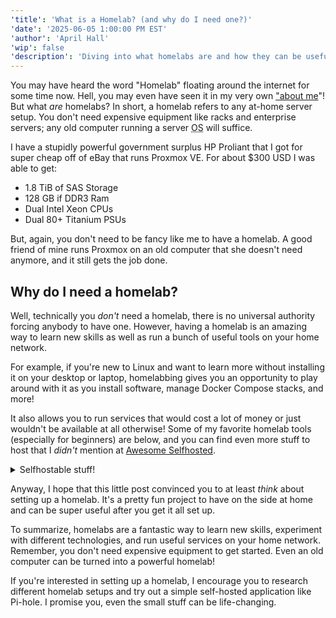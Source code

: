 ```yaml
---
'title': 'What is a Homelab? (and why do I need one?)'
'date': '2025-06-05 1:00:00 PM EST'
'author': 'April Hall'
'wip': false
'description': 'Diving into what homelabs are and how they can be useful tools as well as a way to build new skills'
---
```


You may have heard the word "Homelab" floating around the internet for some time now. Hell, you may even have seen it in my very own ["about me](/)"! But what _are_ homelabs? In short, a homelab refers to any at-home server setup. You don't need expensive equipment like racks and enterprise servers; any old computer running a server <abbr title="Operating System">OS</abbr> will suffice.

I have a stupidly powerful government surplus HP Proliant that I got for super cheap off of eBay that runs Proxmox VE. For about $300 USD I was able to get:

- 1.8 TiB of SAS Storage
- 128 GB if DDR3 Ram
- Dual Intel Xeon CPUs
- Dual 80+ Titanium PSUs

But, again, you don't need to be fancy like me to have a homelab. A good friend of mine runs Proxmox on an old computer that she doesn't need anymore, and it still gets the job done.

## Why do I need a homelab?

Well, technically you _don't_ need a homelab, there is no universal authority forcing anybody to have one. However, having a homelab is an amazing way to learn new skills as well as run a bunch of useful tools on your home network.

For example, if you're new to Linux and want to learn more without installing it on your desktop or laptop, homelabbing gives you an opportunity to play around with it as you install software, manage Docker Compose stacks, and more!

It also allows you to run services that would cost a lot of money or just wouldn't be available at all otherwise! Some of my favorite homelab tools (especially for beginners) are below, and you can find even more stuff to host that I _didn't_ mention at [Awesome Selfhosted](https://awesome-selfhosted.net/).

<details>
<summary>Selfhostable stuff!</summary>

- [\*arr Suite](https://wiki.servarr.com/) & Media Server
  - A suite of applications designed to automate the downloading, organizing, and managing of media like movies, TV shows, and music
  - You can set up a service like [Jellyfin](https://jellyfin.org/) to view your content from anywhere in the world
  - You can add new media by setting up [Jellyseerr](https://docs.jellyseerr.dev/) and just searching for a show/movie and clicking "Download"
- [Pi-hole](https://pi-hole.net/)
  - Network-wide Ad blocker and DNS server
- Game Servers
  - Minecraft
  - Rust
  - etc.
- [Vaultwarden](https://github.com/dani-garcia/vaultwarden)
  - Self hosted password management to prevent Password breaches (_cough cough_ LastPass _cough cough_) and ensure data privacy

</details>

Anyway, I hope that this little post convinced you to at least _think_ about setting up a homelab. It's a pretty fun project to have on the side at home and can be super useful after you get it all set up.

To summarize, homelabs are a fantastic way to learn new skills, experiment with different technologies, and run useful services on your home network. Remember, you don't need expensive equipment to get started. Even an old computer can be turned into a powerful homelab!

If you're interested in setting up a homelab, I encourage you to research different homelab setups and try out a simple self-hosted application like Pi-hole. I promise you, even the small stuff can be life-changing.
